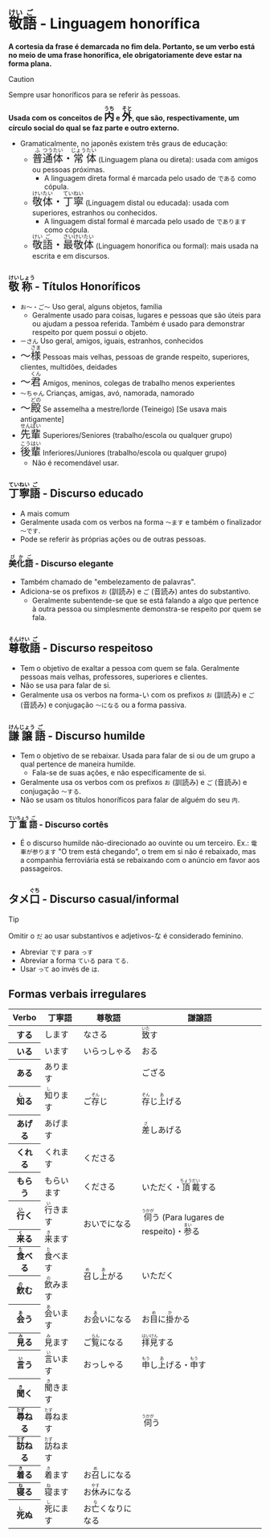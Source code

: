 # <ruby>敬<rt>けい</rt>語<rt>ご</rt></ruby> - Linguagem honorífica

**A cortesia da frase é demarcada no fim dela. Portanto, se um verbo está no meio de uma frase honorífica, ele obrigatoriamente deve estar na forma plana.**

> [!CAUTION]
> Sempre usar honoríficos para se referir às pessoas.

**Usada com os conceitos de <font size="5"><code><ruby>内<rt>うち</rt></ruby></code></font> e <font size="5"><code><ruby>外<rt>そと</rt></ruby></code></font>, que são, respectivamente, um círculo social do qual se faz parte e outro externo.**

-   Gramaticalmente, no japonês existem três graus de educação:
    -   <font size="5"><code><ruby>普<rt>ふ</rt>通<rt>つう</rt>体<rt>たい</rt></ruby>・<ruby>常<rt>じょう</rt>体<rt>たい</rt></ruby></code></font> (Linguagem plana ou direta): usada com amigos ou pessoas próximas.
        -   A linguagem direta formal é marcada pelo usado de `である` como cópula.
    -   <font size="5"><code><ruby>敬<rt>けい</rt>体<rt>たい</rt></ruby>・<ruby>丁<rt>てい</rt>寧<rt>ねい</rt></ruby></code></font> (Linguagem distal ou educada): usada com superiores, estranhos ou conhecidos.
        -   A linguagem distal formal é marcada pelo usado de `であります` como cópula.
    -   <font size="5"><code><ruby>敬<rt>けい</rt>語<rt>ご</rt></ruby>・<ruby>最<rt>さい</rt>敬<rt>けい</rt>体<rt>たい</rt></ruby></code></font> (Linguagem honorífica ou formal): mais usada na escrita e em discursos.

## <ruby>敬<rt>けい</rt>称<rt>しょう</rt></ruby> - Títulos Honoríficos

-   `お〜・ご〜` Uso geral, alguns objetos, família
    -   Geralmente usado para coisas, lugares e pessoas que são úteis para ou ajudam a pessoa referida. Também é usado para demonstrar respeito por quem possui o objeto.
-   `ーさん` Uso geral, amigos, iguais, estranhos, conhecidos
-   <font size="5"><code>〜<ruby>様<rt>さま</rt></ruby></code></font> Pessoas mais velhas, pessoas de grande respeito, superiores, clientes, multidões, deidades
-   <font size="5"><code>〜<ruby>君<rt>くん</rt></ruby></code></font> Amigos, meninos, colegas de trabalho menos experientes
-   `〜ちゃん` Crianças, amigas, avó, namorada, namorado
-   <font size="5"><code>〜<ruby>殿<rt>どの</rt></ruby></code></font> Se assemelha a mestre/lorde (Teineigo) [Se usava mais antigamente]
-   <font size="5"><code><ruby>先<rt>せん</rt>輩<rt>ぱい</rt></ruby></code></font> Superiores/Seniores (trabalho/escola ou qualquer grupo)
-   <font size="5"><code><ruby>後<rt>こう</rt>輩<rt>はい</rt></ruby></code></font> Inferiores/Juniores (trabalho/escola ou qualquer grupo)
    -   Não é recomendável usar.

## <ruby>丁<rt>てい</rt>寧<rt>ねい</rt>語<rt>ご</rt></ruby> - Discurso educado

-   A mais comum
-   Geralmente usada com os verbos na forma `〜ます` e também o finalizador `〜です`.
-   Pode se referir às próprias ações ou de outras pessoas.

### <ruby>美<rt>び</rt>化<rt>か</rt>語<rt>ご</rt></ruby> - Discurso elegante

-   Também chamado de "embelezamento de palavras".
-   Adiciona-se os prefixos `お` (訓読み) e `ご` (音読み) antes do substantivo.
    -   Geralmente subentende-se que se está falando a algo que pertence à outra pessoa ou simplesmente demonstra-se respeito por quem se fala.

## <ruby>尊<rt>そん</rt>敬<rt>けい</rt>語<rt>ご</rt></ruby> - Discurso respeitoso

-   Tem o objetivo de exaltar a pessoa com quem se fala. Geralmente pessoas mais velhas, professores, superiores e clientes.
-   Não se usa para falar de si.
-   Geralmente usa os verbos na forma-い com os prefixos `お` (訓読み) e `ご` (音読み) e conjugação `〜になる` ou a forma passiva.

## <ruby>謙<rt>けん</rt>譲<rt>じょう</rt>語<rt>ご</rt></ruby> - Discurso humilde

-   Tem o objetivo de se rebaixar. Usada para falar de si ou de um grupo a qual pertence de maneira humilde.
    -   Fala-se de suas ações, e não especificamente de si.
-   Geralmente usa os verbos com os prefixos `お` (訓読み) e `ご` (音読み) e conjugação `〜する`.
-   Não se usam os títulos honoríficos para falar de alguém do seu `内`.

### <ruby>丁<rt>てい</rt>重<rt>ちょう</rt>語<rt>ご</rt></ruby> - Discurso cortês

-   É o discurso humilde não-direcionado ao ouvinte ou um terceiro. Ex.: `電車が参ります` "O trem está chegando", o trem em si não é rebaixado, mas a companhia ferroviária está se rebaixando com o anúncio em favor aos passageiros.

## タメ<ruby>口<rt>ぐち</rt></ruby> - Discurso casual/informal

> [!TIP]
> Omitir o `だ` ao usar substantivos e adjetivos-な é considerado feminino.

-   Abreviar `です` para `っす`
-   Abreviar a forma `ている` para `てる`.
-   Usar `って` ao invés de `は`.

## Formas verbais irregulares

<table>
    <thead>
        <tr>
            <th>Verbo</th>
            <th>丁寧語</th>
            <th>尊敬語</th>
            <th>謙譲語</th>
        </tr>
    </thead>
    <tr>
        <th>する</th>
        <td>します</td>
        <td>なさる</td>
        <td><ruby>致<rt>いた</rt></ruby>す</td>
    </tr>
    <tr>
        <th>いる</th>
        <td>います</td>
        <td>いらっしゃる </td>
        <td>おる</td>
    </tr>
    <tr>
        <th>ある</th>
        <td>あります</td>
        <td></td>
        <td>ござる</td>
    </tr>
    <tr>
        <th><ruby>知<rt>し</rt></ruby>る</th>
        <td><ruby>知<rt>し</rt></ruby>ります</td>
        <td>ご<ruby>存<rt>ぞん</rt></ruby>じ</td>
        <td><ruby>存<rt>ぞん</rt></ruby>じ<ruby>上<rt>あ</rt></ruby>げる</td>
    </tr>
    <tr>
        <th>あげる</th>
        <td>あげます</td>
        <td></td>
        <td><ruby>差<rt>さ</rt></ruby>しあげる</td>
    </tr>
    <tr>
        <th>くれる</th>
        <td>くれます</td>
        <td>くださる</td>
        <td></td>
    </tr>
    <tr>
        <th>もらう</th>
        <td>もらいます</td>
        <td>くださる</td>
        <td>いただく・<ruby>頂<rt>ちょう</rt>戴<rt>だい</rt></ruby>する</td>
    </tr>
    <tr>
        <th><ruby>行<rt>い</rt></ruby>く</th>
        <td><ruby>行<rt>い</rt></ruby>きます</td>
        <td rowspan="2">おいでになる</td>
        <td rowspan="2"><ruby>伺<rt>うかが</rt></ruby>う (Para lugares de respeito)・<ruby>参<rt>まい</rt></ruby>る</td>
    </tr>
    <tr>
        <th><ruby>来<rt>く</rt></ruby>る</th>
        <td><ruby>来<rt>き</rt></ruby>ます</td>
    </tr>
    <tr>
        <th><ruby>食<rt>た</rt></ruby>べる</th>
        <td><ruby>食<rt>た</rt></ruby>べます</td>
        <td rowspan="2"><ruby>召<rt>め</rt></ruby>し<ruby>上<rt>あ</rt></ruby>がる</td>
        <td rowspan="2">いただく</td>
    </tr>
    <tr>
        <th><ruby>飲<rt>の</rt></ruby>む</th>
        <td><ruby>飲<rt>の</rt></ruby>みます</td>
    </tr>
    <tr>
        <th><ruby>会<rt>あ</rt></ruby>う</th>
        <td><ruby>会<rt>あ</rt></ruby>います</td>
        <td>お<ruby>会<rt>あ</rt></ruby>いになる</td>
        <td>お<ruby>目<rt>め</rt></ruby>に<ruby>掛<rt>か</rt></ruby>かる</td>
    </tr>
    <tr>
        <th><ruby>見<rt>み</rt></ruby>る</th>
        <td><ruby>見<rt>み</rt></ruby>ます</td>
        <td>ご<ruby>覧<rt>らん</rt></ruby>になる</td>
        <td><ruby>拝<rt>はい</rt>見<rt>けん</rt></ruby>する</td>
    </tr>
    <tr>
        <th><ruby>言<rt>い</rt></ruby>う</th>
        <td><ruby>言<rt>い</rt></ruby>います</td>
        <td>おっしゃる</td>
        <td><ruby>申<rt>もう</rt></ruby>し<ruby>上<rt>あ</rt></ruby>げる・<ruby>申<rt>もう</rt></ruby>す</td>
    </tr>
    <tr>
        <th><ruby>聞<rt>き</rt></ruby>く</th>
        <td><ruby>聞<rt>き</rt></ruby>きます</td>
        <td rowspan="3"></td>
        <td rowspan="3"><ruby>伺<rt>うかが</rt></ruby>う</td>
    </tr>
    <tr>
        <th><ruby>尋<rt>たず</rt></ruby>ねる</th>
        <td><ruby>尋<rt>たず</rt></ruby>ねます</td>
    </tr>
    <tr>
        <th><ruby>訪<rt>たず</rt></ruby>ねる</th>
        <td><ruby>訪<rt>たず</rt></ruby>ねます</td>
    </tr>
    <tr>
        <th><ruby>着<rt>き</rt></ruby>る</th>
        <td><ruby>着<rt>き</rt></ruby>ます</td>
        <td>お<ruby>召<rt>め</rt></ruby>しになる</td>
        <td rowspan="3"></td>
    </tr>
    <tr>
        <th><ruby>寝<rt>ね</rt></ruby>る</th>
        <td><ruby>寝<rt>ね</rt></ruby>ます</td>
        <td>お<ruby>休<rt>やす</rt></ruby>みになる</td>
    </tr>
    <tr>
        <th><ruby>死<rt>し</rt></ruby>ぬ</th>
        <td><ruby>死<rt>し</rt></ruby>にます</td>
        <td>お<ruby>亡<rt>な</rt></ruby>くなりになる</td>
    </tr>
</table>
